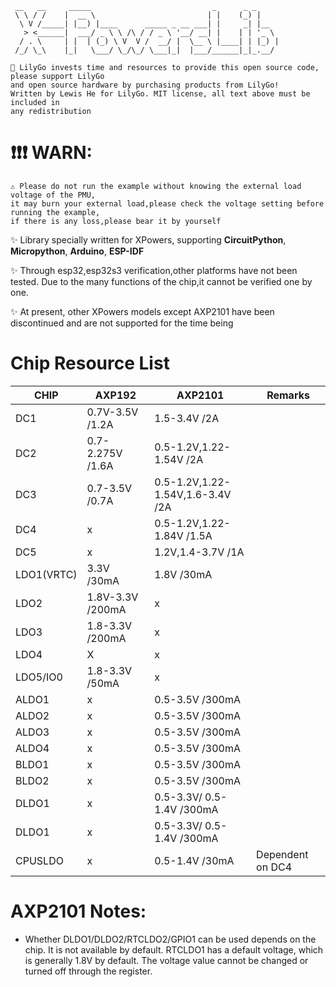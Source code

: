 

```
 __   __     _____                           _      _ _
 \ \ / /    |  __ \                         | |    (_) |
  \ V /_____| |__) |____      _____ _ __ ___| |     _| |__
   > <______|  ___/ _ \ \ /\ / / _ \ '__/ __| |    | | '_ \
  / . \     | |  | (_) \ V  V /  __/ |  \__ \ |____| | |_) |
 /_/ \_\    |_|   \___/ \_/\_/ \___|_|  |___/______|_|_.__/

```



```
🎉 LilyGo invests time and resources to provide this open source code, please support LilyGo 
and open source hardware by purchasing products from LilyGo!
Written by Lewis He for LilyGo. MIT license, all text above must be included in 
any redistribution
```

# ❗️❗️❗️  WARN:

```
⚠️ Please do not run the example without knowing the external load voltage of the PMU,
it may burn your external load,please check the voltage setting before running the example,
if there is any loss,please bear it by yourself
```


✨ Library specially written for XPowers, supporting **CircuitPython**, **Micropython**, **Arduino**, **ESP-IDF**

✨ Through esp32,esp32s3 verification,other platforms have not been tested. Due to the many functions of the chip,it cannot be verified one by one.

✨ At present, other XPowers models except AXP2101 have been discontinued and are not supported for the time being

# Chip Resource List

| CHIP        | AXP192            | AXP2101                                | Remarks          |
| ----------  | ----------------- | -------------------------------------- | ---------------- |
| DC1         | 0.7V-3.5V  /1.2A  | 1.5-3.4V                        /2A    |                  |
| DC2         | 0.7-2.275V /1.6A  | 0.5-1.2V,1.22-1.54V             /2A    |                  |
| DC3         | 0.7-3.5V   /0.7A  | 0.5-1.2V,1.22-1.54V,1.6-3.4V    /2A    |                  |
| DC4         | x                 | 0.5-1.2V,1.22-1.84V            /1.5A   |                  |
| DC5         | x                 | 1.2V,1.4-3.7V                   /1A    |                  |
| LDO1(VRTC)  | 3.3V       /30mA  | 1.8V                            /30mA  |                  |
| LDO2        | 1.8V-3.3V  /200mA | x                                      |                  |
| LDO3        | 1.8-3.3V   /200mA | x                                      |                  |
| LDO4        | X                 | x                                      |                  |
| LDO5/IO0    | 1.8-3.3V   /50mA  | x                                      |                  |
| ALDO1       | x                 | 0.5-3.5V                        /300mA |                  |
| ALDO2       | x                 | 0.5-3.5V                        /300mA |                  |
| ALDO3       | x                 | 0.5-3.5V                        /300mA |                  |
| ALDO4       | x                 | 0.5-3.5V                        /300mA |                  |
| BLDO1       | x                 | 0.5-3.5V                        /300mA |                  |
| BLDO2       | x                 | 0.5-3.5V                        /300mA |                  |
| DLDO1       | x                 | 0.5-3.3V/ 0.5-1.4V              /300mA |                  |
| DLDO1       | x                 | 0.5-3.3V/ 0.5-1.4V              /300mA |                  |
| CPUSLDO     | x                 | 0.5-1.4V                        /30mA  | Dependent on DC4 |


# AXP2101 Notes:
* Whether DLDO1/DLDO2/RTCLDO2/GPIO1 can be used depends on the chip. It is not available by default. RTCLDO1 has a default voltage, which is generally 1.8V by default. The voltage value cannot be changed or turned off through the register.
